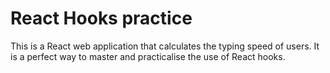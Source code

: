 # React Hooks practice

This is a React web application that calculates the typing speed of users.
It is a perfect way to master and practicalise the use of React hooks.